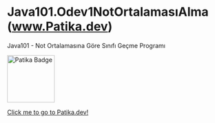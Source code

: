 # Java101.Odev1NotOrtalamasıAlma (www.Patika.dev)
Java101 - Not Ortalamasına Göre Sınıfı Geçme Programı

 <a href="https://app.patika.dev/rosalie" target="blank"><img src="https://global-uploads.webflow.com/6097e0eca1e87557da031fef/609859a191abe5d64b17fed3_Patika%20logo-p-500.png" height="110" alt="Patika Badge"/></a>
 
[Click me to go to Patika.dev!](https://www.patika.dev/tr/bootcamp)
